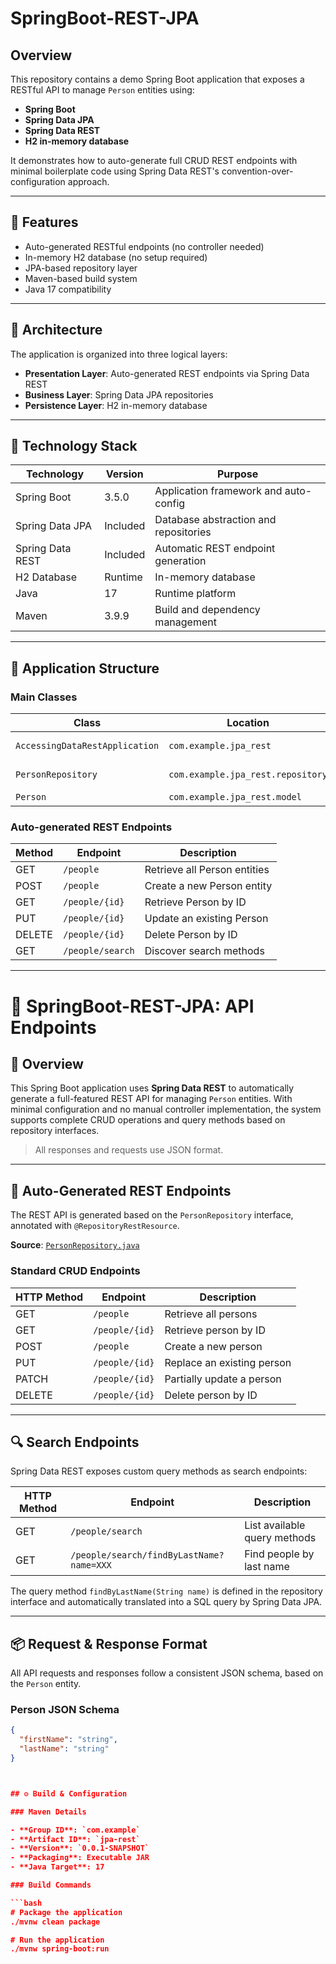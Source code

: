 # SpringBoot-REST-JPA

## Overview

This repository contains a demo Spring Boot application that exposes a RESTful API to manage `Person` entities using:

- **Spring Boot**
- **Spring Data JPA**
- **Spring Data REST**
- **H2 in-memory database**

It demonstrates how to auto-generate full CRUD REST endpoints with minimal boilerplate code using Spring Data REST's convention-over-configuration approach.

---

## 📌 Features

- Auto-generated RESTful endpoints (no controller needed)
- In-memory H2 database (no setup required)
- JPA-based repository layer
- Maven-based build system
- Java 17 compatibility

---

## 🧱 Architecture

The application is organized into three logical layers:

- **Presentation Layer**: Auto-generated REST endpoints via Spring Data REST
- **Business Layer**: Spring Data JPA repositories
- **Persistence Layer**: H2 in-memory database

---

## 🚀 Technology Stack

| Technology             | Version  | Purpose                                 |
|------------------------|----------|-----------------------------------------|
| Spring Boot            | 3.5.0    | Application framework and auto-config   |
| Spring Data JPA        | Included | Database abstraction and repositories   |
| Spring Data REST       | Included | Automatic REST endpoint generation      |
| H2 Database            | Runtime  | In-memory database                      |
| Java                   | 17       | Runtime platform                        |
| Maven                  | 3.9.9    | Build and dependency management         |

---

## 📂 Application Structure

### Main Classes

| Class                          | Location                            | Description                                 |
|-------------------------------|-------------------------------------|---------------------------------------------|
| `AccessingDataRestApplication`| `com.example.jpa_rest`              | Main entry point (`@SpringBootApplication`) |
| `PersonRepository`            | `com.example.jpa_rest.repository`   | JPA repository (`@RepositoryRestResource`)  |
| `Person`                      | `com.example.jpa_rest.model`        | Entity definition (`@Entity`)               |

### Auto-generated REST Endpoints

| Method | Endpoint        | Description                       |
|--------|------------------|-----------------------------------|
| GET    | `/people`        | Retrieve all Person entities      |
| POST   | `/people`        | Create a new Person entity        |
| GET    | `/people/{id}`   | Retrieve Person by ID             |
| PUT    | `/people/{id}`   | Update an existing Person         |
| DELETE | `/people/{id}`   | Delete Person by ID               |
| GET    | `/people/search` | Discover search methods           |

---

# 📡 SpringBoot-REST-JPA: API Endpoints

## 📖 Overview

This Spring Boot application uses **Spring Data REST** to automatically generate a full-featured REST API for managing `Person` entities. With minimal configuration and no manual controller implementation, the system supports complete CRUD operations and query methods based on repository interfaces.

> All responses and requests use JSON format.

---

## 🔧 Auto-Generated REST Endpoints

The REST API is generated based on the `PersonRepository` interface, annotated with `@RepositoryRestResource`.

**Source**: [`PersonRepository.java`](src/main/java/com/example/jpa_rest/PersonRepository.java)

### Standard CRUD Endpoints

| HTTP Method | Endpoint           | Description                       |
|-------------|--------------------|-----------------------------------|
| GET         | `/people`          | Retrieve all persons              |
| GET         | `/people/{id}`     | Retrieve person by ID             |
| POST        | `/people`          | Create a new person               |
| PUT         | `/people/{id}`     | Replace an existing person        |
| PATCH       | `/people/{id}`     | Partially update a person         |
| DELETE      | `/people/{id}`     | Delete person by ID               |

---

## 🔍 Search Endpoints

Spring Data REST exposes custom query methods as search endpoints:

| HTTP Method | Endpoint                                 | Description                        |
|-------------|------------------------------------------|------------------------------------|
| GET         | `/people/search`                         | List available query methods       |
| GET         | `/people/search/findByLastName?name=XXX` | Find people by last name           |

The query method `findByLastName(String name)` is defined in the repository interface and automatically translated into a SQL query by Spring Data JPA.

---

## 📦 Request & Response Format

All API requests and responses follow a consistent JSON schema, based on the `Person` entity.

### Person JSON Schema

```json
{
  "firstName": "string",
  "lastName": "string"
}



## ⚙️ Build & Configuration

### Maven Details

- **Group ID**: `com.example`
- **Artifact ID**: `jpa-rest`
- **Version**: `0.0.1-SNAPSHOT`
- **Packaging**: Executable JAR
- **Java Target**: 17

### Build Commands

```bash
# Package the application
./mvnw clean package

# Run the application
./mvnw spring-boot:run
